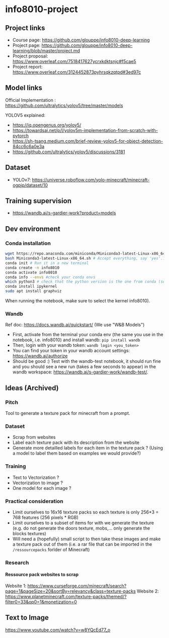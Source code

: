# info8010-project

## Project links
- Course page: https://github.com/glouppe/info8010-deep-learning
- Project page: https://github.com/glouppe/info8010-deep-learning/blob/master/project.md
- Project proposal: https://www.overleaf.com/7518417627ycrxkdktsnjc#f5cae5
- Project report: https://www.overleaf.com/3124452873pyhrsqkzqtpd#3ed97c

## Model links
Official Implementation : https://github.com/ultralytics/yolov5/tree/master/models

YOLOV5 explained: 
- https://iq.opengenus.org/yolov5/
- https://towardsai.net/p/l/yolov5m-implementation-from-scratch-with-pytorch
- https://sh-tsang.medium.com/brief-review-yolov5-for-object-detection-84cc6c6a0e3a
- https://github.com/ultralytics/yolov5/discussions/3181

## Dataset
- YOLOv7: https://universe.roboflow.com/yolo-minecraft/minecraft-ogpjp/dataset/10

## Training supervision
- https://wandb.ai/s-gardier-work?product=models

## Dev environment
### Conda installation
```bash
wget https://repo.anaconda.com/miniconda/Miniconda3-latest-Linux-x86_64.sh
bash Miniconda3-latest-Linux-x86_64.sh # Accept everything, say 'yes'...
conda init # Run it in a new terminal
conda create -n info8010
conda activate info8010
conda info --envs #check your conda envs
which python3 # check that the python version is the one from conda (something like /home/username/miniconda3/envs/info8010/bin/python3) 
conda install ipykernel
sudo apt install graphviz
```
When running the notebook, make sure to select the kernel info8010).

### Wandb
Ref doc: https://docs.wandb.ai/quickstart/ (We use "W&B Models")

- First, activate from the terminal your conda env (the same you use in the notebook, i.e. info8010) and install wandb: `pip install wandb`
- Then, login with your wandb token: `wandb login <you_token>`
- You can find your token in your wandb account settings: https://wandb.ai/authorize
- Should be good :) Test with the wandb-test notebook, it should run fine and you should see a new run (takes a few seconds to appear) in the wandb workspace: https://wandb.ai/s-gardier-work/wandb-test/.

## Ideas (Archived)

### Pitch
Tool to generate a texture pack for minecraft from a prompt.

### Dataset
- Scrap from websites
- Label each texture pack with its description from the website
- Generate more detailled labels for each item in the texture pack ? (Using a model to label them based on examples we would provide?)

### Training
- Text to Vectorization ?
- Vectorization to image ? 
- One model for each image ?

### Practical consideration
- Limit ourselves to 16x16 texture packs so each texture is only 256*3 = 768 features (256 pixels * RGB)
- Limit ourselves to a subset of items for with we generate the texture (e.g. do not generate the doors texture, mobs,... only generate the blocks textures)
- Will need a (hopefully) small script to then take these images and make a texture pack out of them (i.e. a rar file that can be imported in the `/ressourcepacks` forlder of Minecraft)

### Research
#### Ressource pack websites to scrap
Website 1: https://www.curseforge.com/minecraft/search?page=1&pageSize=20&sortBy=relevancy&class=texture-packs
Website 2: https://www.planetminecraft.com/texture-packs/themed/?filter0=33&op0=1&monetization=0

## Text to Image
https://www.youtube.com/watch?v=w8YQcEd77_o
